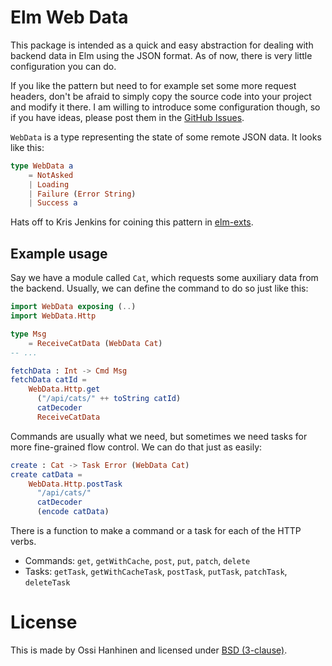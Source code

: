 # Elm Web Data

This package is intended as a quick and easy abstraction for dealing with backend data in Elm using the JSON format. As of now, there is very little configuration you can do.

If you like the pattern but need to for example set some more request headers, don't be afraid to simply copy the source code into your project and modify it there. I am willing to introduce some configuration though, so if you have ideas, please post them in the [GitHub Issues](https://github.com/ohanhi/elm-web-data/issues).

`WebData` is a type representing the state of some remote JSON data. It looks like this:

```elm
type WebData a
    = NotAsked
    | Loading
    | Failure (Error String)
    | Success a
```

Hats off to Kris Jenkins for coining this pattern in [elm-exts](http://package.elm-lang.org/packages/krisajenkins/elm-exts/25.8.0/Exts-RemoteData).


## Example usage

Say we have a module called `Cat`, which requests some auxiliary data from the backend.
Usually, we can define the command to do so just like this:


```elm
import WebData exposing (..)
import WebData.Http

type Msg
    = ReceiveCatData (WebData Cat)
-- ...

fetchData : Int -> Cmd Msg
fetchData catId =
    WebData.Http.get
      ("/api/cats/" ++ toString catId)
      catDecoder
      ReceiveCatData
```

Commands are usually what we need, but sometimes we need tasks for more fine-grained flow control. We can do that just as easily:

```elm
create : Cat -> Task Error (WebData Cat)
create catData =
    WebData.Http.postTask
      "/api/cats/"
      catDecoder
      (encode catData)
```

There is a function to make a command or a task for each of the HTTP verbs.

- Commands: `get`, `getWithCache`, `post`, `put`, `patch`, `delete`
- Tasks: `getTask`, `getWithCacheTask`, `postTask`, `putTask`, `patchTask`, `deleteTask`


# License

This is made by Ossi Hanhinen and licensed under [BSD (3-clause)](LICENSE).
